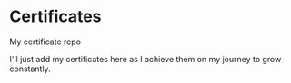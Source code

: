 # Certificates
My certificate repo

I'll just add my certificates here as I achieve them on my journey to grow constantly.
